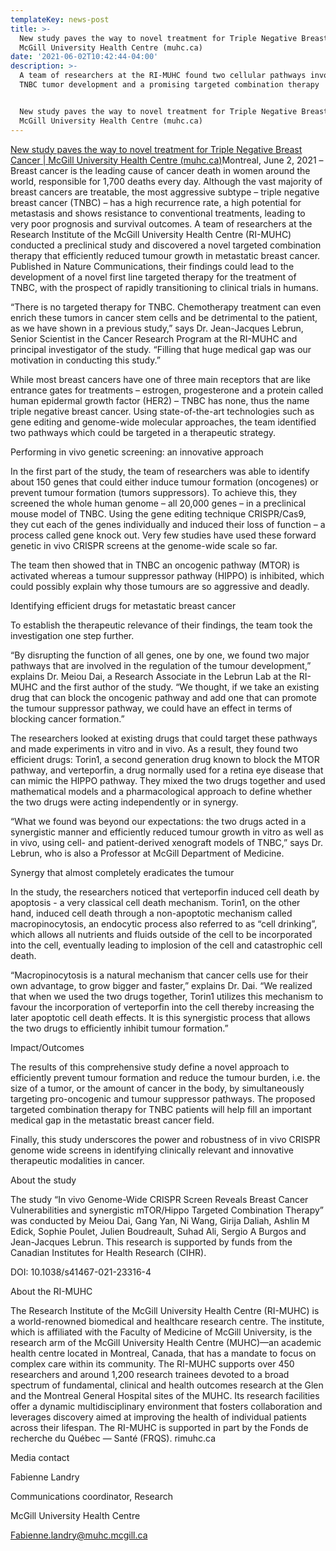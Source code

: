 ```yaml
---
templateKey: news-post
title: >-
  New study paves the way to novel treatment for Triple Negative Breast Cancer |
  McGill University Health Centre (muhc.ca)
date: '2021-06-02T10:42:44-04:00'
description: >-
  A team of researchers at the RI-MUHC found two cellular pathways involved in
  TNBC tumor development and a promising targeted combination therapy


  New study paves the way to novel treatment for Triple Negative Breast Cancer |
  McGill University Health Centre (muhc.ca)
---
```

[New study paves the way to novel treatment for Triple Negative Breast Cancer | McGill University Health Centre (muhc.ca)](<New study paves the way to novel treatment for Triple Negative Breast Cancer | McGill University Health Centre (muhc.ca)>)Montreal, June 2, 2021 –Breast cancer is the leading cause of cancer death in women around the world, responsible for 1,700 deaths every day. Although the vast majority of breast cancers are treatable, the most aggressive subtype – triple negative breast cancer (TNBC) – has a high recurrence rate, a high potential for metastasis and shows resistance to conventional treatments, leading to very poor prognosis and survival outcomes. A team of researchers at the Research Institute of the McGill University Health Centre (RI-MUHC) conducted a preclinical study and discovered a novel targeted combination therapy that efficiently reduced tumour growth in metastatic breast cancer. Published in Nature Communications, their findings could lead to the development of a novel first line targeted therapy for the treatment of TNBC, with the prospect of rapidly transitioning to clinical trials in humans.

“There is no targeted therapy for TNBC. Chemotherapy treatment can even enrich these tumors in cancer stem cells and be detrimental to the patient, as we have shown in a previous study,” says Dr. Jean-Jacques Lebrun, Senior Scientist in the Cancer Research Program at the RI-MUHC and principal investigator of the study. “Filling that huge medical gap was our motivation in conducting this study.”

While most breast cancers have one of three main receptors that are like entrance gates for treatments –  estrogen, progesterone and a protein called human epidermal growth factor (HER2) – TNBC has none, thus the name triple negative breast cancer. Using state-of-the-art technologies such as gene editing and genome-wide molecular approaches, the team identified two pathways which could be targeted in a therapeutic strategy.

Performing in vivo genetic screening: an innovative approach

In the first part of the study, the team of researchers was able to identify about 150 genes that could either induce tumour formation (oncogenes) or prevent tumour formation (tumors suppressors). To achieve this, they screened the whole human genome – all 20,000 genes – in a preclinical mouse model of TNBC. Using the gene editing technique CRISPR/Cas9, they cut each of the genes individually and induced their loss of function – a process called gene knock out. Very few studies have used these forward genetic in vivo CRISPR screens at the genome-wide scale so far. 

The team then showed that in TNBC an oncogenic pathway (MTOR) is activated whereas a tumour suppressor pathway (HIPPO) is inhibited, which could possibly explain why those tumours are so aggressive and deadly.

Identifying efficient drugs for metastatic breast cancer

To establish the therapeutic relevance of their findings, the team took the investigation one step further.  

“By disrupting the function of all genes, one by one, we found two major pathways that are involved in the regulation of the tumour development,” explains Dr. Meiou Dai, a Research Associate in the Lebrun Lab at the RI-MUHC and the first author of the study. “We thought, if we take an existing drug that can block the oncogenic pathway and add one that can promote the tumour suppressor pathway, we could have an effect in terms of blocking cancer formation.”

The researchers looked at existing drugs that could target these pathways and made experiments in vitro and in vivo. As a result, they found two efficient drugs: Torin1, a second generation drug known to block the MTOR pathway, and verteporfin, a drug normally used for a retina eye disease that can mimic the HIPPO pathway. They mixed the two drugs together and used mathematical models and a pharmacological approach to define whether the two drugs were acting independently or in synergy.

“What we found was beyond our expectations: the two drugs acted in a synergistic manner and efficiently reduced tumour growth in vitro as well as in vivo, using cell- and patient-derived xenograft models of TNBC,” says Dr. Lebrun, who is also a Professor at McGill Department of Medicine.

Synergy that almost completely eradicates the tumour

In the study, the researchers noticed that verteporfin induced cell death by apoptosis - a very classical cell death mechanism. Torin1, on the other hand, induced cell death through a non-apoptotic mechanism called macropinocytosis, an endocytic process also referred to as “cell drinking”, which allows all nutrients and fluids outside of the cell to be incorporated into the cell, eventually leading to implosion of the cell and catastrophic cell death.

“Macropinocytosis is a natural mechanism that cancer cells use for their own advantage, to grow bigger and faster,” explains Dr. Dai. “We realized that when we used the two drugs together, Torin1 utilizes this mechanism to favour the incorporation of verteporfin into the cell thereby increasing the later apoptotic cell death effects. It is this synergistic process that allows the two drugs to efficiently inhibit tumour formation.”

Impact/Outcomes

The results of this comprehensive study define a novel approach to efficiently prevent tumour formation and reduce the tumour burden, i.e. the size of a tumor, or the amount of cancer in the body, by simultaneously targeting pro-oncogenic and tumour suppressor pathways. The proposed targeted combination therapy for TNBC patients will help fill an important medical gap in the metastatic breast cancer field.

Finally, this study underscores the power and robustness of in vivo CRISPR genome wide screens in identifying clinically relevant and innovative therapeutic modalities in cancer. 

About the study

The study “In vivo Genome-Wide CRISPR Screen Reveals Breast Cancer Vulnerabilities and synergistic mTOR/Hippo Targeted Combination Therapy” was conducted by Meiou Dai, Gang Yan, Ni Wang, Girija Daliah, Ashlin M Edick, Sophie Poulet, Julien Boudreault, Suhad Ali, Sergio A Burgos and Jean-Jacques Lebrun. This research is supported by funds from the Canadian Institutes for Health Research (CIHR).

DOI: 10.1038/s41467-021-23316-4

About the RI-MUHC

The Research Institute of the McGill University Health Centre (RI-MUHC) is a world-renowned biomedical and healthcare research centre. The institute, which is affiliated with the Faculty of Medicine of McGill University, is the research arm of the McGill University Health Centre (MUHC)—an academic health centre located in Montreal, Canada, that has a mandate to focus on complex care within its community. The RI-MUHC supports over 450 researchers and around 1,200 research trainees devoted to a broad spectrum of fundamental, clinical and health outcomes research at the Glen and the Montreal General Hospital sites of the MUHC. Its research facilities offer a dynamic multidisciplinary environment that fosters collaboration and leverages discovery aimed at improving the health of individual patients across their lifespan. The RI-MUHC is supported in part by the Fonds de recherche du Québec — Santé (FRQS). rimuhc.ca

Media contact

Fabienne Landry

Communications coordinator, Research

McGill University Health Centre

Fabienne.landry@muhc.mcgill.ca
